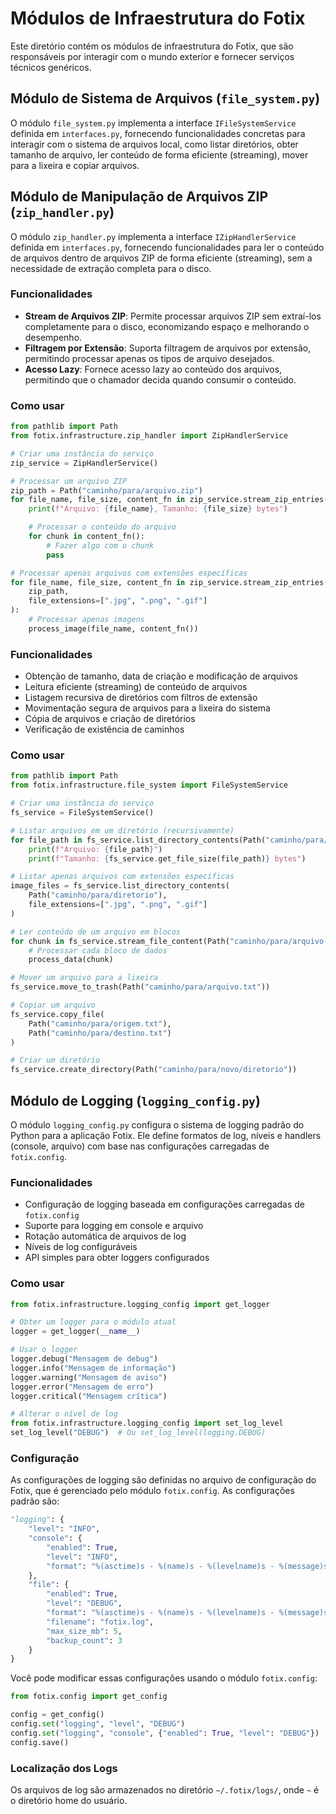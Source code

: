 # Módulos de Infraestrutura do Fotix

Este diretório contém os módulos de infraestrutura do Fotix, que são responsáveis por interagir com o mundo exterior e fornecer serviços técnicos genéricos.

## Módulo de Sistema de Arquivos (`file_system.py`)

O módulo `file_system.py` implementa a interface `IFileSystemService` definida em `interfaces.py`, fornecendo funcionalidades concretas para interagir com o sistema de arquivos local, como listar diretórios, obter tamanho de arquivo, ler conteúdo de forma eficiente (streaming), mover para a lixeira e copiar arquivos.

## Módulo de Manipulação de Arquivos ZIP (`zip_handler.py`)

O módulo `zip_handler.py` implementa a interface `IZipHandlerService` definida em `interfaces.py`, fornecendo funcionalidades para ler o conteúdo de arquivos dentro de arquivos ZIP de forma eficiente (streaming), sem a necessidade de extração completa para o disco.

### Funcionalidades

- **Stream de Arquivos ZIP**: Permite processar arquivos ZIP sem extraí-los completamente para o disco, economizando espaço e melhorando o desempenho.
- **Filtragem por Extensão**: Suporta filtragem de arquivos por extensão, permitindo processar apenas os tipos de arquivo desejados.
- **Acesso Lazy**: Fornece acesso lazy ao conteúdo dos arquivos, permitindo que o chamador decida quando consumir o conteúdo.

### Como usar

```python
from pathlib import Path
from fotix.infrastructure.zip_handler import ZipHandlerService

# Criar uma instância do serviço
zip_service = ZipHandlerService()

# Processar um arquivo ZIP
zip_path = Path("caminho/para/arquivo.zip")
for file_name, file_size, content_fn in zip_service.stream_zip_entries(zip_path):
    print(f"Arquivo: {file_name}, Tamanho: {file_size} bytes")

    # Processar o conteúdo do arquivo
    for chunk in content_fn():
        # Fazer algo com o chunk
        pass

# Processar apenas arquivos com extensões específicas
for file_name, file_size, content_fn in zip_service.stream_zip_entries(
    zip_path,
    file_extensions=[".jpg", ".png", ".gif"]
):
    # Processar apenas imagens
    process_image(file_name, content_fn())
```

### Funcionalidades

- Obtenção de tamanho, data de criação e modificação de arquivos
- Leitura eficiente (streaming) de conteúdo de arquivos
- Listagem recursiva de diretórios com filtros de extensão
- Movimentação segura de arquivos para a lixeira do sistema
- Cópia de arquivos e criação de diretórios
- Verificação de existência de caminhos

### Como usar

```python
from pathlib import Path
from fotix.infrastructure.file_system import FileSystemService

# Criar uma instância do serviço
fs_service = FileSystemService()

# Listar arquivos em um diretório (recursivamente)
for file_path in fs_service.list_directory_contents(Path("caminho/para/diretorio")):
    print(f"Arquivo: {file_path}")
    print(f"Tamanho: {fs_service.get_file_size(file_path)} bytes")

# Listar apenas arquivos com extensões específicas
image_files = fs_service.list_directory_contents(
    Path("caminho/para/diretorio"),
    file_extensions=[".jpg", ".png", ".gif"]
)

# Ler conteúdo de um arquivo em blocos
for chunk in fs_service.stream_file_content(Path("caminho/para/arquivo.txt")):
    # Processar cada bloco de dados
    process_data(chunk)

# Mover um arquivo para a lixeira
fs_service.move_to_trash(Path("caminho/para/arquivo.txt"))

# Copiar um arquivo
fs_service.copy_file(
    Path("caminho/para/origem.txt"),
    Path("caminho/para/destino.txt")
)

# Criar um diretório
fs_service.create_directory(Path("caminho/para/novo/diretorio"))
```

## Módulo de Logging (`logging_config.py`)

O módulo `logging_config.py` configura o sistema de logging padrão do Python para a aplicação Fotix. Ele define formatos de log, níveis e handlers (console, arquivo) com base nas configurações carregadas de `fotix.config`.

### Funcionalidades

- Configuração de logging baseada em configurações carregadas de `fotix.config`
- Suporte para logging em console e arquivo
- Rotação automática de arquivos de log
- Níveis de log configuráveis
- API simples para obter loggers configurados

### Como usar

```python
from fotix.infrastructure.logging_config import get_logger

# Obter um logger para o módulo atual
logger = get_logger(__name__)

# Usar o logger
logger.debug("Mensagem de debug")
logger.info("Mensagem de informação")
logger.warning("Mensagem de aviso")
logger.error("Mensagem de erro")
logger.critical("Mensagem crítica")

# Alterar o nível de log
from fotix.infrastructure.logging_config import set_log_level
set_log_level("DEBUG")  # Ou set_log_level(logging.DEBUG)
```

### Configuração

As configurações de logging são definidas no arquivo de configuração do Fotix, que é gerenciado pelo módulo `fotix.config`. As configurações padrão são:

```python
"logging": {
    "level": "INFO",
    "console": {
        "enabled": True,
        "level": "INFO",
        "format": "%(asctime)s - %(name)s - %(levelname)s - %(message)s"
    },
    "file": {
        "enabled": True,
        "level": "DEBUG",
        "format": "%(asctime)s - %(name)s - %(levelname)s - %(message)s",
        "filename": "fotix.log",
        "max_size_mb": 5,
        "backup_count": 3
    }
}
```

Você pode modificar essas configurações usando o módulo `fotix.config`:

```python
from fotix.config import get_config

config = get_config()
config.set("logging", "level", "DEBUG")
config.set("logging", "console", {"enabled": True, "level": "DEBUG"})
config.save()
```

### Localização dos Logs

Os arquivos de log são armazenados no diretório `~/.fotix/logs/`, onde `~` é o diretório home do usuário.
